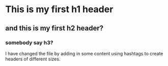 # This is my first h1 header
## and this is my first h2 header?
### somebody say h3?

I have changed the file by adding in some content using hashtags to create headers of different sizes. 
